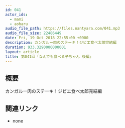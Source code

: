 ```yaml
---
id: 041
actor_ids:
  - mami
  - aoharu
audio_file_path: https://files.nantyara.com/041.mp3
audio_file_size: 22486449
date: Fri, 19 Oct 2018 22:55:00 +0900
description: カンガルー肉のステーキ！ジビエ食べ太郎完結編
duration: 933.3290000000001
layout: article
title: 第041回「なんでも食べる子ちゃん 後編」
---
```

## 概要

カンガルー肉のステーキ！ジビエ食べ太郎完結編

## 関連リンク

* none
